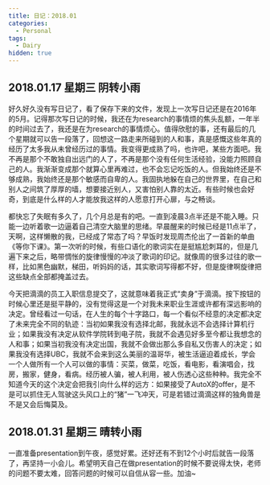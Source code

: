 ```yaml
---
title: 日记：2018.01
categories: 
  - Personal
tags:
  - Dairy
hidden: true
---
```


## 2018.01.17 星期三 阴转小雨
好久好久没有写日记了，看了保存下来的文件，发现上一次写日记还是在2016年的5月。记得那次写日记的时候，我还在为research的事情烦的焦头乱额，一年半的时间过去了，我还是在为research的事情烦心。值得欣慰的事，还有最后的几个星期就可以告一段落了，回想这一路走来所碰到的人和事，真是感慨这些年真的经历了太多我从未曾经历过的事情。我变得更成熟了吗，也许吧，某些方面吧。我不再是那个不敢独自出远门的人了，不再是那个没有任何生活经验，没能力照顾自己的人。我渐渐变成那个就算心里再难过，也不会忘记吃饭的人。但我始终还是不够成熟，我始终还是那个敏感而自卑的人。我固执地躲在自己的世界里，在自己和别人之间筑了厚厚的墙，想要接近别人，又害怕别人靠的太近。有些时候也会好奇，到底是什么样的人才能放我这样的人愿意打开心扉，与之畅谈。

都快忘了失眠有多久了，几个月总是有的吧。一直到凌晨3点半还是不能入睡。只能一边听着歌一边逼着自己清空大脑里的思绪。早晨醒来的时候已经是11点半了，天啊，这样懒散的我，已经成了常态了吗？早饭时发现周杰伦出了一首新的单曲《等你下课》。第一次听的时候，有些口语化的歌词实在是挺尴尬刺耳的，但是几遍下来之后，略带惆怅的旋律慢慢的冲淡了歌词的印记。就像周的很多过往的歌一样，比如黑色幽默，梯田，听妈妈的话，其实歌词写得都不好，但是旋律啊旋律把这些缺点全部都掩盖过去。

今天把滴滴的员工入职信息提交了，这就意味着我正式“卖身”于滴滴。按下按钮的时候心里还是挺平静的，没有觉得这是一个对我未来职业生涯或许都有深远影响的决定。曾经看过一句话，在人生的每个十字路口，每一个看似不经意的决定都决定了未来完全不同的轨迹：当初如果我没有选择北邮，我就永远不会选择计算机行业；如果我没有决定从软件学院转到电子院，我就不会遇见好多至今都让我想念的人和事；如果当初我没有决定出国，我就不会做出那么多自私又伤害人的决定；如果我没有选择UBC，我就不会来到这么美丽的温哥华，被生活逼迫着成长，学会一个人做所有一个人可以做的事情：买菜，做菜，吃饭，看电影，看演唱会，找房，搬家，健身，看病。经历被人骗，被人利用，被人伤透心这些种种。我完全不知道今天的这个决定会把我引向什么样的远方：如果接受了AutoX的offer，是不是可以抓住无人驾驶这头风口上的“猪”一飞冲天，可是若错过滴滴这样的独角兽是不是又会后悔莫及。

## 2018.01.31 星期三 晴转小雨
一直准备presentation到午夜，感觉好累。还好还有不到12个小时后就告一段落了，再坚持一小会儿。希望明天自己在做presentation的时候不要说得太快，老师的问题不要太难，回答问题的时候可以自信从容一些。加油~